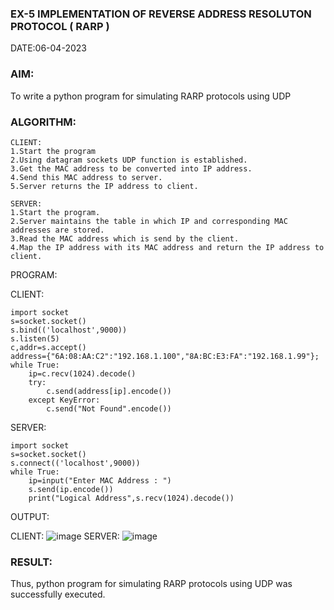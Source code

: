 ### EX-5 IMPLEMENTATION OF REVERSE ADDRESS RESOLUTON PROTOCOL ( RARP )
DATE:06-04-2023
### AIM:
To write a python program for simulating RARP protocols using UDP
### ALGORITHM:
```
CLIENT:
1.Start the program
2.Using datagram sockets UDP function is established.
3.Get the MAC address to be converted into IP address.
4.Send this MAC address to server.
5.Server returns the IP address to client.

SERVER:
1.Start the program.
2.Server maintains the table in which IP and corresponding MAC addresses are stored.
3.Read the MAC address which is send by the client.
4.Map the IP address with its MAC address and return the IP address to client.
```

PROGRAM:

CLIENT:
```
import socket
s=socket.socket()
s.bind(('localhost',9000))
s.listen(5)
c,addr=s.accept()
address={"6A:08:AA:C2":"192.168.1.100","8A:BC:E3:FA":"192.168.1.99"};
while True:
    ip=c.recv(1024).decode()
    try:
        c.send(address[ip].encode())
    except KeyError:
        c.send("Not Found".encode())
```
SERVER:
```
import socket
s=socket.socket()
s.connect(('localhost',9000))
while True:
    ip=input("Enter MAC Address : ")
    s.send(ip.encode())
    print("Logical Address",s.recv(1024).decode())
```
OUTPUT:

CLIENT: 
![image](https://github.com/Thilagavathi7/EX-5/assets/119407159/649f9dd1-d6ca-4309-aa00-69eeefa1fd77)
SERVER: 
![image](https://github.com/Thilagavathi7/EX-5/assets/119407159/73d6e639-f54b-4ad4-82b2-4613cd77264e)
### RESULT:

Thus, python program for simulating RARP protocols using UDP was successfully executed.


 

